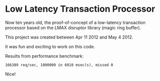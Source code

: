 # Low Latency Transaction Processor

Now ten years old, the proof-of-concept of a low-latency transaction processor based on the LMAX disruptor library (magic ring buffer).

This project was created between Apr 11 2012 and May 4 2012.

It was fun and exciting to work on this code.

Results from performance benchmark:
```
166389 req/sec, 1000000 in 6010 msec(s), missed 0
```
Nice!